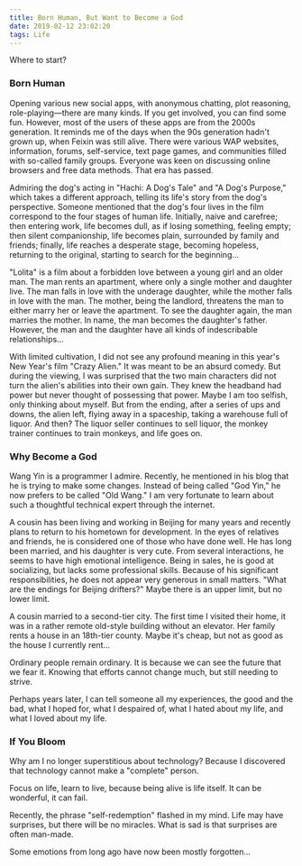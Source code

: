 ```yaml
---
title: Born Human, But Want to Become a God
date: 2019-02-12 23:02:20
tags: Life
---
```


Where to start?

### Born Human

Opening various new social apps, with anonymous chatting, plot reasoning, role-playing—there are many kinds. If you get involved, you can find some fun. However, most of the users of these apps are from the 2000s generation. It reminds me of the days when the 90s generation hadn't grown up, when Feixin was still alive. There were various WAP websites, information, forums, self-service, text page games, and communities filled with so-called family groups. Everyone was keen on discussing online browsers and free data methods. That era has passed.

Admiring the dog's acting in "Hachi: A Dog's Tale" and "A Dog's Purpose," which takes a different approach, telling its life's story from the dog's perspective. Someone mentioned that the dog's four lives in the film correspond to the four stages of human life. Initially, naive and carefree; then entering work, life becomes dull, as if losing something, feeling empty; then silent companionship, life becomes plain, surrounded by family and friends; finally, life reaches a desperate stage, becoming hopeless, returning to the original, starting to search for the beginning...

"Lolita" is a film about a forbidden love between a young girl and an older man. The man rents an apartment, where only a single mother and daughter live. The man falls in love with the underage daughter, while the mother falls in love with the man. The mother, being the landlord, threatens the man to either marry her or leave the apartment. To see the daughter again, the man marries the mother. In name, the man becomes the daughter's father. However, the man and the daughter have all kinds of indescribable relationships...

With limited cultivation, I did not see any profound meaning in this year's New Year's film "Crazy Alien." It was meant to be an absurd comedy. But during the viewing, I was surprised that the two main characters did not turn the alien's abilities into their own gain. They knew the headband had power but never thought of possessing that power. Maybe I am too selfish, only thinking about myself. But from the ending, after a series of ups and downs, the alien left, flying away in a spaceship, taking a warehouse full of liquor. And then? The liquor seller continues to sell liquor, the monkey trainer continues to train monkeys, and life goes on.

### Why Become a God

Wang Yin is a programmer I admire. Recently, he mentioned in his blog that he is trying to make some changes. Instead of being called "God Yin," he now prefers to be called "Old Wang." I am very fortunate to learn about such a thoughtful technical expert through the internet.

A cousin has been living and working in Beijing for many years and recently plans to return to his hometown for development. In the eyes of relatives and friends, he is considered one of those who have done well. He has long been married, and his daughter is very cute. From several interactions, he seems to have high emotional intelligence. Being in sales, he is good at socializing, but lacks some professional skills. Because of his significant responsibilities, he does not appear very generous in small matters. "What are the endings for Beijing drifters?" Maybe there is an upper limit, but no lower limit.

A cousin married to a second-tier city. The first time I visited their home, it was in a rather remote old-style building without an elevator. Her family rents a house in an 18th-tier county. Maybe it's cheap, but not as good as the house I currently rent...

Ordinary people remain ordinary. It is because we can see the future that we fear it. Knowing that efforts cannot change much, but still needing to strive.

Perhaps years later, I can tell someone all my experiences, the good and the bad, what I hoped for, what I despaired of, what I hated about my life, and what I loved about my life.

### If You Bloom

Why am I no longer superstitious about technology? Because I discovered that technology cannot make a "complete" person.

Focus on life, learn to live, because being alive is life itself. It can be wonderful, it can fail.

Recently, the phrase "self-redemption" flashed in my mind. Life may have surprises, but there will be no miracles. What is sad is that surprises are often man-made.

Some emotions from long ago have now been mostly forgotten...
